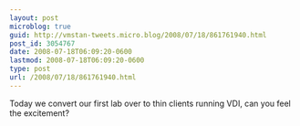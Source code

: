 ```yaml
---
layout: post
microblog: true
guid: http://vmstan-tweets.micro.blog/2008/07/18/861761940.html
post_id: 3054767
date: 2008-07-18T06:09:20-0600
lastmod: 2008-07-18T06:09:20-0600
type: post
url: /2008/07/18/861761940.html
---
```

Today we convert our first lab over to thin clients running VDI, can you feel the excitement?
